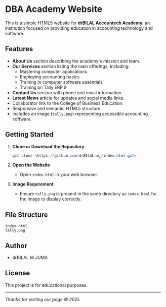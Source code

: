 # DBA Academy Website

This is a simple HTML5 website for **drBILAL Accountech Academy**, an institution focused on providing education in accounting technology and software.

## Features

- **About Us** section describing the academy's mission and team.
- **Our Services** section listing the main offerings, including:
  - Mastering computer applications
  - Employing accounting basics
  - Training in computer software essentials
  - Training on Tally ERP 9
- **Contact Us** section with phone and email information.
- **Latest News** article for updates and social media links.
- Collaborator link to the College of Business Education.
- Responsive and semantic HTML5 structure.
- Includes an image (`tally.png`) representing accessible accounting software.

## Getting Started

1. **Clone or Download the Repository**
   ```powershell
   git clone <https://github.com/drBILAL-mj/index.html.git>
   ```


2. **Open the Website**
   - Open `index.html` in your web browser.

3. **Image Requirement**
   - Ensure `tally.png` is present in the same directory as `index.html` for the image to display correctly.

## File Structure

```
index.html
tally.png
```

## Author

- drBILAL M JUMA

## License

This project is for educational purposes.

---

*Thanks for visiting our page © 2025*
````
